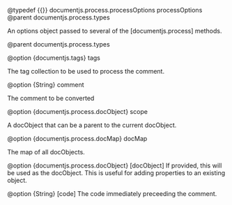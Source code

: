 @typedef {{}} documentjs.process.processOptions processOptions
@parent documentjs.process.types

An options object passed to several of the [documentjs.process] methods.

@parent documentjs.process.types

@option {documentjs.tags} tags 

The tag collection to be used to process the comment.

@option {String} comment 

The comment to be converted

@option {documentjs.process.docObject} scope 

A docObject that can be a parent to the current docObject.

@option {documentjs.process.docMap} docMap 

The map of all docObjects.

@option {documentjs.process.docObject} [docObject] If provided, this will 
be used as the docObject.  This is useful for adding properties to an existing object.

@option {String} [code] The code immediately preceeding the comment.

